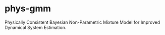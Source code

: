 # phys-gmm

Physically Consistent Bayesian Non-Parametric Mixture Model for Improved Dynamical System Estimation. 
